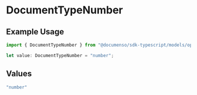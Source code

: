 # DocumentTypeNumber

## Example Usage

```typescript
import { DocumentTypeNumber } from "@documenso/sdk-typescript/models/operations";

let value: DocumentTypeNumber = "number";
```

## Values

```typescript
"number"
```